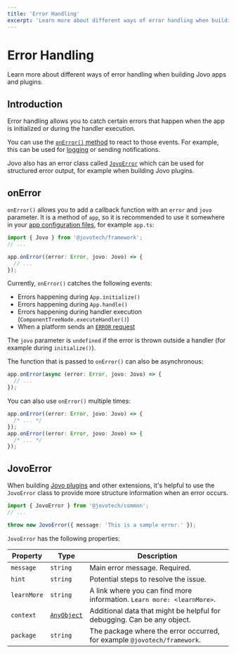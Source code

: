 ```yaml
---
title: 'Error Handling'
excerpt: 'Learn more about different ways of error handling when building Jovo apps and plugins.'
---
```


# Error Handling

Learn more about different ways of error handling when building Jovo apps and plugins.

## Introduction

Error handling allows you to catch certain errors that happen when the app is initialized or during the handler execution.

You can use the [`onError()` method](#onerror) to react to those events. For example, this can be used for [logging](https://www.jovo.tech/docs/logging) or sending notifications.

Jovo also has an error class called [`JovoError`](#jovoerror) which can be used for structured error output, for example when building Jovo plugins.

## onError

`onError()` allows you to add a callback function with an `error` and `jovo` parameter. It is a method of `app`, so it is recommended to use it somewhere in your [app configuration files](./app-config.md), for example `app.ts`:

```typescript
import { Jovo } from '@jovotech/framework';
// ...

app.onError((error: Error, jovo: Jovo) => {
  // ...
});
```

Currently, `onError()` catches the following events:

- Errors happening during `App.initialize()`
- Errors happening during `App.handle()`
- Errors happening during handler execution (`ComponentTreeNode.executeHandler()`)
- When a platform sends an [`ERROR` request](https://www.jovo.tech/docs/input#error)

The `jovo` parameter is `undefined` if the error is thrown outside a handler (for example during `initialize()`).

The function that is passed to `onError()` can also be asynchronous:

```typescript
app.onError(async (error: Error, jovo: Jovo) => {
  // ...
});
```

You can also use `onError()` multiple times:

```typescript
app.onError((error: Error, jovo: Jovo) => {
  /* ... */
});
app.onError((error: Error, jovo: Jovo) => {
  /* ... */
});
```

## JovoError

When building [Jovo plugins](https://www.jovo.tech/docs/plugins) and other extensions, it's helpful to use the `JovoError` class to provide more structure information when an error occurs.

```typescript
import { JovoError } from '@jovotech/common';
// ...

throw new JovoError({ message: 'This is a sample error.' });
```

`JovoError` has the following properties:

| Property    | Type                                                                                         | Description                                                              |
| ----------- | -------------------------------------------------------------------------------------------- | ------------------------------------------------------------------------ |
| `message`   | `string`                                                                                     | Main error message. Required.                                            |
| `hint`      | `string`                                                                                     | Potential steps to resolve the issue.                                    |
| `learnMore` | `string`                                                                                     | A link where you can find more information. `Learn more: <learnMore>`.   |
| `context`   | [`AnyObject`](https://github.com/jovotech/jovo-framework/blob/v4/latest/common/src/index.ts) | Additional data that might be helpful for debugging. Can be any object.  |
| `package`   | `string`                                                                                     | The package where the error occurred, for example `@jovotech/framework`. |
